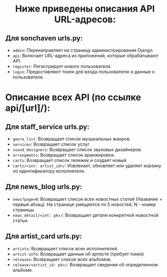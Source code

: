 
<h1 style="text-align: center">Ниже приведены описания API URL-адресов:</h1>

## Для sonchaven urls.py:

- `admin`: Перенаправляет на страницу администрирования Django.
- `api`: Включает URL-адреса из приложений, которые обрабатывают API.
- `register`: Регистрирует нового пользователя.
- `login`: Предоставляют токен для входа пользователю и данные о пользователе.

# Описание всех API (по ссылке api/[url]/):

## Для staff_service urls.py:

- `genre_list`: Возвращает список музыкальных жанров.
- `services`: Возвращает список услуг.
- `sound_designers`: Возвращает список звуковых дизайнеров.
- `arrangments`: Возвращает список аранжировок.
- `carts`: Возвращает список тележек и создает новый.
- `carts/<int: artist_id>/`: Извлекает, обновляет или удаляет корзину по идентификатору исполнителя.


## Для news_blog urls.py:

- `news?page=N`: Возвращает список всех новостных статей (Название + первый абзац). 
На странице умещяется по 5 новостей, N - номер страницы
- `news_detail/<int: pk>/`: Возвращает детали конкретной новостной статьи. 

## Для artist_card urls.py:

- `artists`: Возвращает список всех исполнителей.
- `artist-info`: Возвращает данные об артисте (требует токен)
- `releases`: Возвращает список всех альбомов. 
- `release/<artist_id: pk>/`: Возвращает сведения об определенном альбоме.